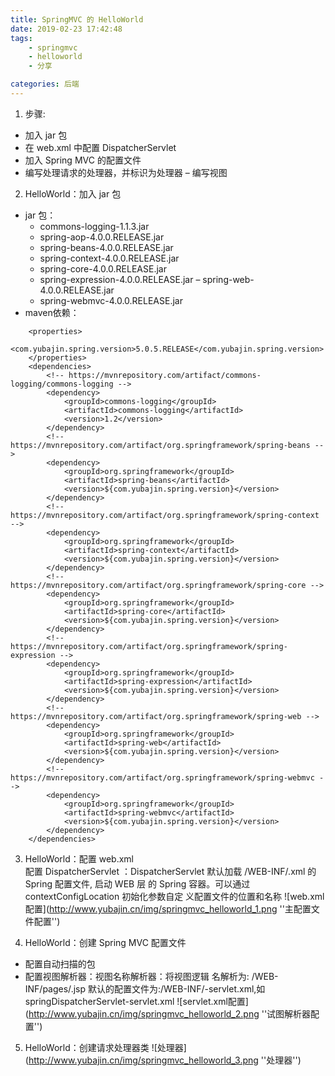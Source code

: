 ```yaml
---
title: SpringMVC 的 HelloWorld
date: 2019-02-23 17:42:48
tags:
    - springmvc
    - helloworld
    - 分享

categories: 后端
---
```



1. 步骤:
- 加入 jar 包
- 在 web.xml 中配置 DispatcherServlet
- 加入 Spring MVC 的配置文件
- 编写处理请求的处理器，并标识为处理器 – 编写视图

2. HelloWorld：加入 jar 包
* jar 包：
    - commons-logging-1.1.3.jar
    - spring-aop-4.0.0.RELEASE.jar
    - spring-beans-4.0.0.RELEASE.jar
    - spring-context-4.0.0.RELEASE.jar
    - spring-core-4.0.0.RELEASE.jar
    - spring-expression-4.0.0.RELEASE.jar – spring-web-4.0.0.RELEASE.jar
    - spring-webmvc-4.0.0.RELEASE.jar
* maven依赖：
```
    <properties>
        <com.yubajin.spring.version>5.0.5.RELEASE</com.yubajin.spring.version>
    </properties>
    <dependencies>
        <!-- https://mvnrepository.com/artifact/commons-logging/commons-logging -->
        <dependency>
            <groupId>commons-logging</groupId>
            <artifactId>commons-logging</artifactId>
            <version>1.2</version>
        </dependency>
        <!-- https://mvnrepository.com/artifact/org.springframework/spring-beans -->
        <dependency>
            <groupId>org.springframework</groupId>
            <artifactId>spring-beans</artifactId>
            <version>${com.yubajin.spring.version}</version>
        </dependency>
        <!-- https://mvnrepository.com/artifact/org.springframework/spring-context -->
        <dependency>
            <groupId>org.springframework</groupId>
            <artifactId>spring-context</artifactId>
            <version>${com.yubajin.spring.version}</version>
        </dependency>
        <!-- https://mvnrepository.com/artifact/org.springframework/spring-core -->
        <dependency>
            <groupId>org.springframework</groupId>
            <artifactId>spring-core</artifactId>
            <version>${com.yubajin.spring.version}</version>
        </dependency>
        <!-- https://mvnrepository.com/artifact/org.springframework/spring-expression -->
        <dependency>
            <groupId>org.springframework</groupId>
            <artifactId>spring-expression</artifactId>
            <version>${com.yubajin.spring.version}</version>
        </dependency>
        <!-- https://mvnrepository.com/artifact/org.springframework/spring-web -->
        <dependency>
            <groupId>org.springframework</groupId>
            <artifactId>spring-web</artifactId>
            <version>${com.yubajin.spring.version}</version>
        </dependency>
        <!-- https://mvnrepository.com/artifact/org.springframework/spring-webmvc -->
        <dependency>
            <groupId>org.springframework</groupId>
            <artifactId>spring-webmvc</artifactId>
            <version>${com.yubajin.spring.version}</version>
        </dependency>
    </dependencies>
```

3. HelloWorld：配置 web.xml	
配置 DispatcherServlet ：DispatcherServlet 默认加载 /WEB-INF/<servletName-servlet>.xml 的 Spring 配置文件, 启动 WEB 层
的 Spring 容器。可以通过 contextConfigLocation 初始化参数自定 义配置文件的位置和名称
![web.xml配置](http://www.yubajin.cn/img/springmvc_helloworld_1.png ''主配置文件配置'')

4. HelloWorld：创建 Spring MVC 配置文件
- 配置自动扫描的包
-  配置视图解析器：视图名称解析器：将视图逻辑 名解析为: /WEB-INF/pages/<viewName>.jsp
默认的配置文件为:/WEB-INF/<servlet-name>-servlet.xml,如springDispatcherServlet-servlet.xml
![servlet.xml配置](http://www.yubajin.cn/img/springmvc_helloworld_2.png ''试图解析器配置'')

5. HelloWorld：创建请求处理器类
![处理器](http://www.yubajin.cn/img/springmvc_helloworld_3.png ''处理器'')
